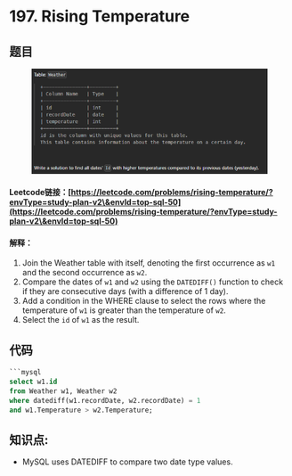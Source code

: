 # 197. Rising Temperature

## 题目

<figure><img src="../../.gitbook/assets/image (8) (1) (1) (1) (1).png" alt=""><figcaption></figcaption></figure>

#### Leetcode链接：[https://leetcode.com/problems/rising-temperature/?envType=study-plan-v2\&envId=top-sql-50](https://leetcode.com/problems/rising-temperature/?envType=study-plan-v2\&envId=top-sql-50)

#### 解释：

1. Join the Weather table with itself, denoting the first occurrence as `w1` and the second occurrence as `w2`.
2. Compare the dates of `w1` and `w2` using the `DATEDIFF()` function to check if they are consecutive days (with a difference of 1 day).
3. Add a condition in the WHERE clause to select the rows where the temperature of `w1` is greater than the temperature of `w2`.
4. Select the `id` of `w1` as the result.

## 代码

````sql
```mysql
select w1.id 
from Weather w1, Weather w2
where datediff(w1.recordDate, w2.recordDate) = 1
and w1.Temperature > w2.Temperature;

````

## **知识点:**&#x20;

* MySQL uses DATEDIFF to compare two date type values.
